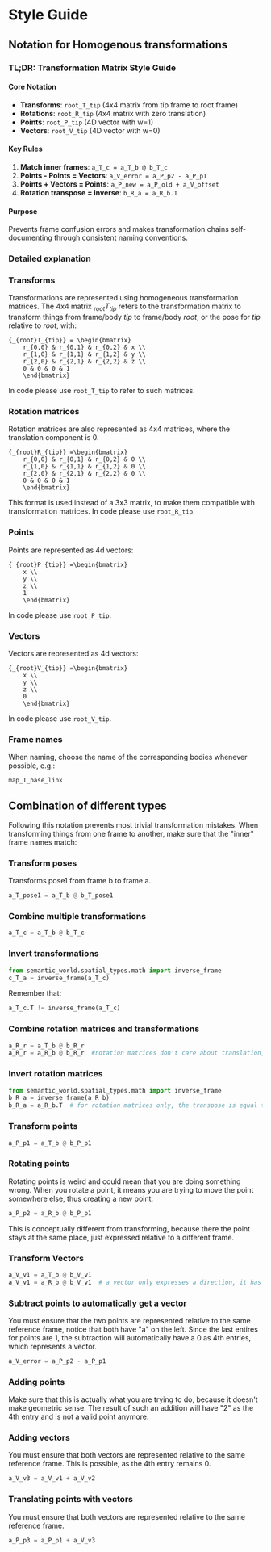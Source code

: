 # Style Guide

## Notation for Homogenous transformations
### TL;DR: Transformation Matrix Style Guide

#### Core Notation
- **Transforms**: `root_T_tip` (4x4 matrix from tip frame to root frame)
- **Rotations**: `root_R_tip` (4x4 matrix with zero translation)
- **Points**: `root_P_tip` (4D vector with w=1)
- **Vectors**: `root_V_tip` (4D vector with w=0)

#### Key Rules
1. **Match inner frames**: `a_T_c = a_T_b @ b_T_c`
2. **Points - Points = Vectors**: `a_V_error = a_P_p2 - a_P_p1`
3. **Points + Vectors = Points**: `a_P_new = a_P_old + a_V_offset`
4. **Rotation transpose = inverse**: `b_R_a = a_R_b.T`

#### Purpose
Prevents frame confusion errors and makes transformation chains self-documenting through consistent naming conventions.

### Detailed explanation
### Transforms
Transformations are represented using homogeneous transformation matrices.
The 4x4 matrix $_{root}T_{tip}$ refers to the transformation matrix to transform things from frame/body $tip$ to frame/body $root$, or the pose for $tip$ relative to $root$, with:
```{math}
{_{root}T_{tip}} = \begin{bmatrix}
	r_{0,0} & r_{0,1} & r_{0,2} & x \\
	r_{1,0} & r_{1,1} & r_{1,2} & y \\
	r_{2,0} & r_{2,1} & r_{2,2} & z \\
	0 & 0 & 0 & 1
	\end{bmatrix}
```
In code please use `root_T_tip` to refer to such matrices.

### Rotation matrices
Rotation matrices are also represented as 4x4 matrices, where the translation component is 0.
```{math}
{_{root}R_{tip}} =\begin{bmatrix}
	r_{0,0} & r_{0,1} & r_{0,2} & 0 \\
	r_{1,0} & r_{1,1} & r_{1,2} & 0 \\
	r_{2,0} & r_{2,1} & r_{2,2} & 0 \\
	0 & 0 & 0 & 1
	\end{bmatrix}
```
This format is used instead of a 3x3 matrix, to make them compatible with transformation matrices.
In code please use `root_R_tip`.

### Points
Points are represented as 4d vectors:
```{math}
{_{root}P_{tip}} =\begin{bmatrix}
	x \\
	y \\
	z \\
	1
	\end{bmatrix}
```
In code please use `root_P_tip`.

### Vectors
Vectors are represented as 4d vectors:
```{math}
{_{root}V_{tip}} =\begin{bmatrix}
	x \\
	y \\
	z \\
	0
	\end{bmatrix}
```
In code please use `root_V_tip`.

### Frame names
When naming, choose the name of the corresponding bodies whenever possible, e.g.:
```python
map_T_base_link
```

## Combination of different types
Following this notation prevents most trivial transformation mistakes.
When transforming things from one frame to another, make sure that the "inner" frame names match:

### Transform poses
Transforms pose1 from frame b to frame a.
```python
a_T_pose1 = a_T_b @ b_T_pose1  
```

### Combine multiple transformations
```python
a_T_c = a_T_b @ b_T_c 
```

### Invert transformations
```python
from semantic_world.spatial_types.math import inverse_frame
c_T_a = inverse_frame(a_T_c)
```
Remember that:
```python
a_T_c.T != inverse_frame(a_T_c)
```

### Combine rotation matrices and transformations
```python
a_R_r = a_T_b @ b_R_r
a_R_r = a_R_b @ b_R_r  #rotation matrices don't care about translation, so these two are equivalent
```

### Invert rotation matrices
```python
from semantic_world.spatial_types.math import inverse_frame
b_R_a = inverse_frame(a_R_b)
b_R_a = a_R_b.T  # for rotation matrices only, the transpose is equal to its inverse.
```

### Transform points
```python
a_P_p1 = a_T_b @ b_P_p1
```

### Rotating points
Rotating points is weird and could mean that you are doing something wrong.
When you rotate a point, it means you are trying to move the point somewhere else, thus creating a new point.
```python
a_P_p2 = a_R_b @ b_P_p1
```
This is conceptually different from transforming, because there the point stays at the same place, just expressed relative to a different frame.


### Transform Vectors
```python
a_V_v1 = a_T_b @ b_V_v1
a_V_v1 = a_R_b @ b_V_v1  # a vector only expresses a direction, it has no fixed place in space, therefore applying a full transformation or only a rotation results in the same vector.
```

### Subtract points to automatically get a vector
You must ensure that the two points are represented relative to the same reference frame, notice that both have "a" on the left.
Since the last entires for points are 1, the subtraction will automatically have a 0 as 4th entries, which represents a vector.
```python
a_V_error = a_P_p2 - a_P_p1 
```

### Adding points
Make sure that this is actually what you are trying to do, because it doesn't make geometric sense.
The result of such an addition will have "2" as the 4th entry and is not a valid point anymore.

### Adding vectors
You must ensure that both vectors are represented relative to the same reference frame.
This is possible, as the 4th entry remains 0.
```python
a_V_v3 = a_V_v1 + a_V_v2
```

### Translating points with vectors
You must ensure that both vectors are represented relative to the same reference frame.
```python
a_P_p3 = a_P_p1 + a_V_v3
```
